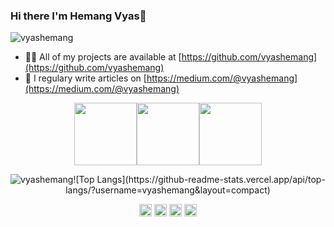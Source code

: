 ### Hi there I'm Hemang Vyas👋
<p align="left"> <img src="https://komarev.com/ghpvc/?username=vyashemang" alt="vyashemang" /> </p>

<!--
**vyashemang/vyashemang** is a ✨ _special_ ✨ repository because its `README.md` (this file) appears on your GitHub profile.

Here are some ideas to get you started:

- 🔭 I’m currently working on ...
- 🌱 I’m currently learning ...
- 👯 I’m looking to collaborate on ...
- 🤔 I’m looking for help with ...
- 💬 Ask me about ...
- 📫 How to reach me: ...
- 😄 Pronouns: ...
- ⚡ Fun fact: ...
-->

- 👨‍💻 All of my projects are available at [https://github.com/vyashemang](https://github.com/vyashemang)
- 📝 I regulary write articles on [https://medium.com/@vyashemang](https://medium.com/@vyashemang)

<p align="center"><img src="https://i.giphy.com/media/LMt9638dO8dftAjtco/200.webp" width="100"><img src="https://i.giphy.com/media/KzJkzjggfGN5Py6nkT/200.webp" width="100"><img src="https://i.giphy.com/media/IdyAQJVN2kVPNUrojM/200.webp" width="100"></p>

<p align="center"> <img src="https://github-readme-stats.vercel.app/api?username=vyashemang&show_icons=true" alt="vyashemang" />![Top Langs](https://github-readme-stats.vercel.app/api/top-langs/?username=vyashemang&layout=compact) </p>

<p align="center"> 
<a href="https://twitter.com/vyashemang99" target="blank"><img align="center" src="https://cdn.jsdelivr.net/npm/simple-icons@3.0.1/icons/twitter.svg" alt="vyashemang99" height="20" width="20" /></a>
<a href="https://www.linkedin.com/in/vyashemang/" target="blank"><img align="center" src="https://cdn.jsdelivr.net/npm/simple-icons@3.0.1/icons/linkedin.svg" alt="vyashemang" height="20" width="20" /></a>
<a href="https://stackoverflow.com/users/7798117/hemang-vyas" target="blank"><img align="center" src="https://cdn.jsdelivr.net/npm/simple-icons@3.0.1/icons/stackoverflow.svg" alt="hemang-vyas" height="20" width="20" /></a>
<a href="https://instagram.com/vyashemang99" target="blank"><img align="center" src="https://cdn.jsdelivr.net/npm/simple-icons@3.0.1/icons/instagram.svg" alt="vyashemang99" height="20" width="20" /></a>
</p>


